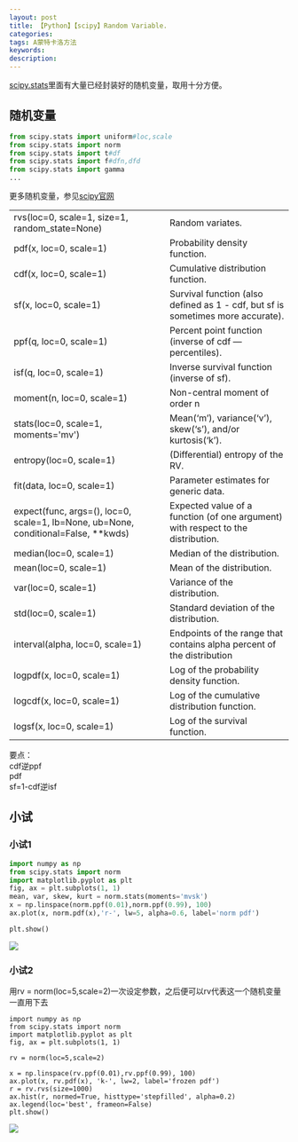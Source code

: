 ```yaml
---
layout: post
title: 【Python】【scipy】Random Variable.
categories:
tags: A蒙特卡洛方法
keywords:
description:
---
```


[scipy.stats](https://docs.scipy.org/doc/scipy/reference/stats.html)里面有大量已经封装好的随机变量，取用十分方便。  


## 随机变量

```py
from scipy.stats import uniform#loc,scale
from scipy.stats import norm
from scipy.stats import t#df
from scipy.stats import f#dfn,dfd
from scipy.stats import gamma
...
```
更多随机变量，参见<a href='https://docs.scipy.org/doc/scipy/reference/stats.html' target="stats">scipy官网</a>


|||
|--|--|
|rvs(loc=0, scale=1, size=1, random_state=None)	|Random variates.
|pdf(x, loc=0, scale=1)|	Probability density function.
|cdf(x, loc=0, scale=1)|	Cumulative distribution function.
|sf(x, loc=0, scale=1)|	Survival function (also defined as 1 - cdf, but sf is sometimes more accurate).
|ppf(q, loc=0, scale=1)|	Percent point function (inverse of cdf — percentiles).
|isf(q, loc=0, scale=1)|	Inverse survival function (inverse of sf).
|moment(n, loc=0, scale=1)|	Non-central moment of order n
|stats(loc=0, scale=1, moments='mv')|	Mean(‘m’), variance(‘v’), skew(‘s’), and/or kurtosis(‘k’).
|entropy(loc=0, scale=1)|	(Differential) entropy of the RV.
|fit(data, loc=0, scale=1)|	Parameter estimates for generic data.
|expect(func, args=(), loc=0, scale=1, lb=None, ub=None, conditional=False, **kwds)|	Expected value of a function (of one argument) with respect to the distribution.
|median(loc=0, scale=1)|	Median of the distribution.
|mean(loc=0, scale=1)|	Mean of the distribution.
|var(loc=0, scale=1)|	Variance of the distribution.
|std(loc=0, scale=1)|	Standard deviation of the distribution.
|interval(alpha, loc=0, scale=1)|	Endpoints of the range that contains alpha percent of the distribution
|logpdf(x, loc=0, scale=1)|	Log of the probability density function.
|logcdf(x, loc=0, scale=1)|	Log of the cumulative distribution function.
|logsf(x, loc=0, scale=1)|	Log of the survival function.

要点：  
cdf逆ppf  
pdf  
sf=1-cdf逆isf  

## 小试

### 小试1
```py
import numpy as np
from scipy.stats import norm
import matplotlib.pyplot as plt
fig, ax = plt.subplots(1, 1)
mean, var, skew, kurt = norm.stats(moments='mvsk')
x = np.linspace(norm.ppf(0.01),norm.ppf(0.99), 100)
ax.plot(x, norm.pdf(x),'r-', lw=5, alpha=0.6, label='norm pdf')

plt.show()
```
<img src='http://www.guofei.site/public/postimg/scipyrv2.png'>

### 小试2

用rv = norm(loc=5,scale=2)一次设定参数，之后便可以rv代表这一个随机变量一直用下去  

```
import numpy as np
from scipy.stats import norm
import matplotlib.pyplot as plt
fig, ax = plt.subplots(1, 1)

rv = norm(loc=5,scale=2)

x = np.linspace(rv.ppf(0.01),rv.ppf(0.99), 100)
ax.plot(x, rv.pdf(x), 'k-', lw=2, label='frozen pdf')
r = rv.rvs(size=1000)
ax.hist(r, normed=True, histtype='stepfilled', alpha=0.2)
ax.legend(loc='best', frameon=False)
plt.show()
```

<img src='http://www.guofei.site/public/postimg/scipyrv1.png'>
